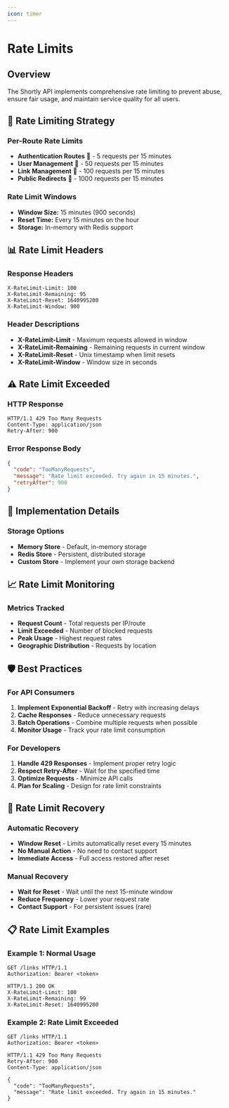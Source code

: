 ```yaml
---
icon: timer
---
```


# Rate Limits

## Overview

The Shortly API implements comprehensive rate limiting to prevent abuse, ensure fair usage, and maintain service quality for all users.

## 🚦 Rate Limiting Strategy

### Per-Route Rate Limits

- **Authentication Routes** 🔐 - 5 requests per 15 minutes
- **User Management** 👤 - 50 requests per 15 minutes  
- **Link Management** 🔗 - 100 requests per 15 minutes
- **Public Redirects** 🔄 - 1000 requests per 15 minutes

### Rate Limit Windows

- **Window Size:** 15 minutes (900 seconds)
- **Reset Time:** Every 15 minutes on the hour
- **Storage:** In-memory with Redis support

## 📊 Rate Limit Headers

### Response Headers

```http
X-RateLimit-Limit: 100
X-RateLimit-Remaining: 95
X-RateLimit-Reset: 1640995200
X-RateLimit-Window: 900
```

### Header Descriptions

- **X-RateLimit-Limit** - Maximum requests allowed in window
- **X-RateLimit-Remaining** - Remaining requests in current window
- **X-RateLimit-Reset** - Unix timestamp when limit resets
- **X-RateLimit-Window** - Window size in seconds

## ⚠️ Rate Limit Exceeded

### HTTP Response

```http
HTTP/1.1 429 Too Many Requests
Content-Type: application/json
Retry-After: 900
```

### Error Response Body

```json
{
  "code": "TooManyRequests",
  "message": "Rate limit exceeded. Try again in 15 minutes.",
  "retryAfter": 900
}
```

## 🔧 Implementation Details

### Storage Options

- **Memory Store** - Default, in-memory storage
- **Redis Store** - Persistent, distributed storage
- **Custom Store** - Implement your own storage backend

## 📈 Rate Limit Monitoring

### Metrics Tracked

- **Request Count** - Total requests per IP/route
- **Limit Exceeded** - Number of blocked requests
- **Peak Usage** - Highest request rates
- **Geographic Distribution** - Requests by location

## 🛡️ Best Practices

### For API Consumers

1. **Implement Exponential Backoff** - Retry with increasing delays
2. **Cache Responses** - Reduce unnecessary requests
3. **Batch Operations** - Combine multiple requests when possible
4. **Monitor Usage** - Track your rate limit consumption

### For Developers

1. **Handle 429 Responses** - Implement proper retry logic
2. **Respect Retry-After** - Wait for the specified time
3. **Optimize Requests** - Minimize API calls
4. **Plan for Scaling** - Design for rate limit constraints

## 🔄 Rate Limit Recovery

### Automatic Recovery

- **Window Reset** - Limits automatically reset every 15 minutes
- **No Manual Action** - No need to contact support
- **Immediate Access** - Full access restored after reset

### Manual Recovery

- **Wait for Reset** - Wait until the next 15-minute window
- **Reduce Frequency** - Lower your request rate
- **Contact Support** - For persistent issues (rare)

## 📋 Rate Limit Examples

### Example 1: Normal Usage

```http
GET /links HTTP/1.1
Authorization: Bearer <token>

HTTP/1.1 200 OK
X-RateLimit-Limit: 100
X-RateLimit-Remaining: 99
X-RateLimit-Reset: 1640995200
```

### Example 2: Rate Limit Exceeded

```http
GET /links HTTP/1.1
Authorization: Bearer <token>

HTTP/1.1 429 Too Many Requests
Retry-After: 900
Content-Type: application/json

{
  "code": "TooManyRequests",
  "message": "Rate limit exceeded. Try again in 15 minutes."
}
```